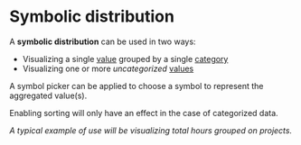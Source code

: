 # Symbolic distribution

A **symbolic distribution** can be used in two ways:
* Visualizing a single [value](../concepts/value.md) grouped by a single [category](../concepts/category.md)
* Visualizing one or more *uncategorized* [values](../concepts/value.md)

A symbol picker can be applied to choose a symbol to represent the aggregated value(s).

Enabling sorting will only have an effect in the case of categorized data.

*A typical example of use will be visualizing total hours grouped on projects.* 

